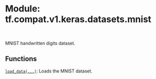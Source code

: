 <div itemscope itemtype="http://developers.google.com/ReferenceObject">
<meta itemprop="name" content="tf.compat.v1.keras.datasets.mnist" />
<meta itemprop="path" content="Stable" />
</div>

# Module: tf.compat.v1.keras.datasets.mnist


<table class="tfo-notebook-buttons tfo-api" align="left">
</table>



MNIST handwritten digits dataset.



## Functions

[`load_data(...)`](../../../../../tf/keras/datasets/mnist/load_data.md): Loads the MNIST dataset.

